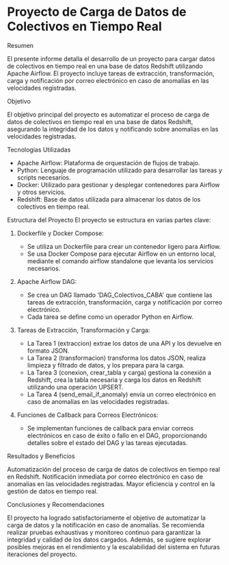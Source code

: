 # Proyecto de Carga de Datos de Colectivos en Tiempo Real

Resumen

El presente informe detalla el desarrollo de un proyecto para cargar datos de colectivos en tiempo real en una base de datos Redshift utilizando Apache Airflow. El proyecto incluye tareas de extracción, transformación, carga y notificación por correo electrónico en caso de anomalías en las velocidades registradas.

Objetivo

El objetivo principal del proyecto es automatizar el proceso de carga de datos de colectivos en tiempo real en una base de datos Redshift, asegurando la integridad de los datos y notificando sobre anomalías en las velocidades registradas.

Tecnologías Utilizadas

  * Apache Airflow: Plataforma de orquestación de flujos de trabajo.
  * Python: Lenguaje de programación utilizado para desarrollar las tareas y scripts necesarios.
  * Docker: Utilizado para gestionar y desplegar contenedores para Airflow y otros servicios.
  * Redshift: Base de datos utilizada para almacenar los datos de los colectivos en tiempo real.

Estructura del Proyecto
El proyecto se estructura en varias partes clave:

  1. Dockerfile y Docker Compose:
      * Se utiliza un Dockerfile para crear un contenedor ligero para Airflow.
      * Se usa Docker Compose para ejecutar Airflow en un entorno local, mediante el comando airflow standalone que levanta los servicios necesarios.
  
  2. Apache Airflow DAG:
      * Se crea un DAG llamado 'DAG_Colectivos_CABA' que contiene las tareas de extracción, transformación, carga y notificación por correo electrónico.
      * Cada tarea se define como un operador Python en Airflow.
  
  3. Tareas de Extracción, Transformación y Carga:
      * La Tarea 1 (extraccion) extrae los datos de una API y los devuelve en formato JSON.
      * La Tarea 2 (transformacion) transforma los datos JSON, realiza limpieza y filtrado de datos, y los prepara para la carga.
      * La Tarea 3 (conexion, crear_tabla y carga) gestiona la conexión a Redshift, crea la tabla necesaria y carga los datos en Redshift utilizando una operación UPSERT.
      * La Tarea 4 (send_email_if_anomaly) envía un correo electrónico en caso de anomalías en las velocidades registradas.
  
  4. Funciones de Callback para Correos Electrónicos:
      * Se implementan funciones de callback para enviar correos electrónicos en caso de éxito o fallo en el DAG, proporcionando detalles sobre el estado del DAG y las tareas ejecutadas.

Resultados y Beneficios

  Automatización del proceso de carga de datos de colectivos en tiempo real en Redshift.
  Notificación inmediata por correo electrónico en caso de anomalías en las velocidades registradas.
  Mayor eficiencia y control en la gestión de datos en tiempo real.

Conclusiones y Recomendaciones

El proyecto ha logrado satisfactoriamente el objetivo de automatizar la carga de datos y la notificación en caso de anomalías. Se recomienda realizar pruebas exhaustivas y monitoreo continuo para garantizar la integridad y calidad de los datos cargados. Además, se sugiere explorar posibles mejoras en el rendimiento y la escalabilidad del sistema en futuras iteraciones del proyecto.
